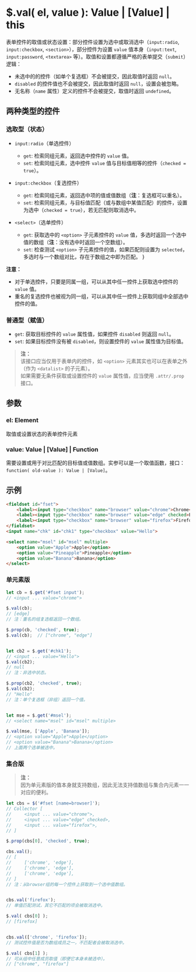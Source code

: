 # $.val( el, value ): Value | [Value] | this

表单控件的取值或状态设置：部分控件设置为选中或取消选中（`input:radio`, `input:checkbox`, `<section>`），部分控件为设置 `value` 值本身（`input:text`, `input:password`, `<textarea>` 等）。取值和设置都遵循严格的表单提交（`submit`）逻辑：

- 未选中的的控件（如单个复选框）不会被提交，因此取值时返回 `null`。
- `disabled` 的控件值也不会被提交，因此取值时返回 `null`，设置会被忽略。
- 无名称（`name` 属性）定义的控件不会被提交，取值时返回 `undefined`。


## 两种类型的控件

### 选取型（状态）

- `input:radio`（单选控件）
    - `get`: 检索同组元素，返回选中控件的 `value` 值。
    - `set`: 检索同组元素，选中控件 `value` 值与目标值相等的控件（`checked = true`）。

- `input:checkbox`（复选控件）
    - `get`: 检索同组元素，返回选中项的值或值数组（**注**：复选框可以重名）。
    - `set`: 检索同组元素，与目标值匹配（或与数组中某值匹配）的控件，设置为选中（`checked = true`），若无匹配则取消选中。

- `<select>`（选单控件）
    - `get`: 获取选中的 `<option>` 子元素控件的 `value` 值，多选时返回一个选中值的数组（**注**：没有选中时返回一个空数组）。
    - `set`: 检查测试 `<option>` 子元素控件的值，如果匹配则设置为 `selected`，多选时与一个数组对比，存在于数组之中即为匹配。
}

**注意：**

- 对于单选控件，只要是同属一组，可以从其中任一控件上获取选中控件的 `value` 值。
- 重名的复选控件也被视为同一组，可以从其中任一控件上获取同组中全部选中控件的值。


### 普通型（赋值）

- `get`: 获取目标控件的 `value` 属性值，如果控件 `disabled` 则返回 `null`。
- `set`: 如果目标控件没有被 `disabled`，则设置控件的 `value` 属性值为目标值。

> **注：**<br>
> 该接口应当仅用于表单内的控件，如 `<option>` 元素其实也可以在表单之外（作为 `<datalist>` 的子元素）。<br>
> 如果需要无条件获取或设置控件的 `value` 属性值，应当使用 `.attr/.prop` 接口。<br>


## 参数

### el: Element

取值或设置状态的表单控件元素


### value: Value | [Value] | Function

需要设置或用于对比匹配的目标值或值数组。实参可以是一个取值函数，接口：`function( old-value ): Value | [Value]`。


## 示例

```html
<fieldset id="fset">
    <label><input type="checkbox" name="browser" value="chrome">Chrome</label>
    <label><input type="checkbox" name="browser" value="edge" checked>Edge</label>
    <label><input type="checkbox" name="browser" value="firefox">Firefox</label>
</fieldset>
<input name="chk" id="chk1" type="checkbox" value="Hello">

<select name="msel" id="msel" multiple>
    <option value="Apple">Apple</option>
    <option value="Pineapple">Pineapple</option>
    <option value="Banana">Banana</option>
</select>
```


### 单元素版

```js
let cb = $.get('#fset input');
// <input ... value="chrome">

$.val(cb);
// [edge]
// 注：重名的组复选框返回一个数组。

$.prop(cb, 'checked', true);
$.val(cb);  // ["chrome", "edge"]


let cb2 = $.get('#chk1');
// <input ... value="Hello">
$.val(cb2);
// null
// 注：非选中状态。

$.prop(cb2, 'checked', true);
$.val(cb2);
// "Hello"
// 注：单个复选框（非组）返回一个值。


let mse = $.get('#msel');
// <select name="msel" id="msel" multiple>

$.val(mse, ['Apple', 'Banana']);
// <option value="Apple">Apple</option>
// <option value="Banana">Banana</option>
// 上面两个选单被选中。
```


### 集合版

> **注：**<br>
> 因为单元素版的值本身就支持数组，因此无法支持值数组与集合内元素一一对应的便利。

```js
let cbs = $('#fset [name=browser]');
// Collector [
//     <input ... value="chrome">,
//     <input ... value="edge" checked>,
//     <input ... value="firefox">,
// ]

$.prop(cbs[0], 'checked', true);

cbs.val();
// [
//     ['chrome', 'edge'],
//     ['chrome', 'edge'],
//     ['chrome', 'edge'],
// ]
// 注：从browser组的每一个控件上获取到一个选中值数组。


cbs.val('firefox');
// 单值匹配测试，其它不匹配的项会被取消选中。

$.val( cbs[0] );
// [firefox]


cbs.val(['chrome', 'firefox']);
// 测试控件值是否为数组成员之一，不匹配者会被取消选中。

$.val( cbs[1] );
// 可从组中任意成员取值（即便它本身未被选中）。
// ["chrome", "firefox"]
```
